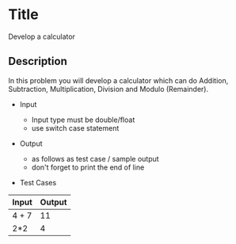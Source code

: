 # Title

Develop a calculator

## Description

In this problem you will develop a calculator which can do Addition, Subtraction, Multiplication,
Division and Modulo (Remainder).

- Input

  - Input type must be double/float
  - use switch case statement

- Output
  - as follows as test case / sample output  
  - don't forget to print the end of line

- Test Cases

| Input               | Output    |
| ------------------- | --------- |
|4 + 7 |11 |
|2*2 | 4|